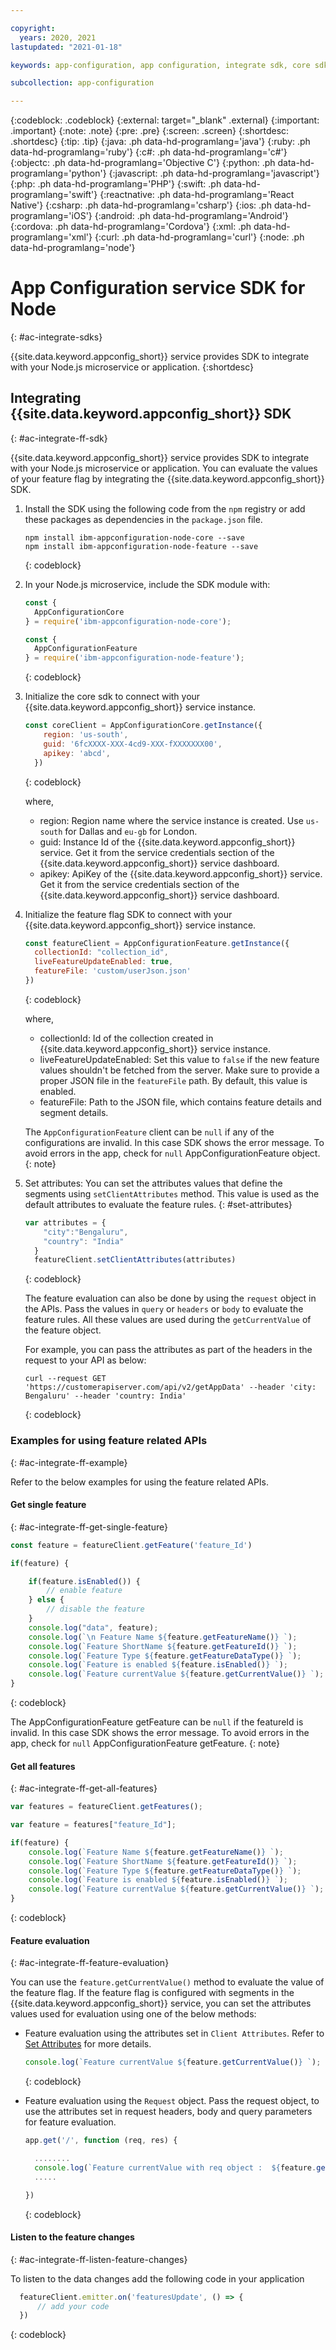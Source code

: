 ```yaml
---

copyright:
  years: 2020, 2021
lastupdated: "2021-01-18"

keywords: app-configuration, app configuration, integrate sdk, core sdk, node sdk, npm

subcollection: app-configuration

---
```


{:codeblock: .codeblock}
{:external: target="_blank" .external}
{:important: .important}
{:note: .note}
{:pre: .pre}
{:screen: .screen}
{:shortdesc: .shortdesc}
{:tip: .tip}
{:java: .ph data-hd-programlang='java'}
{:ruby: .ph data-hd-programlang='ruby'}
{:c#: .ph data-hd-programlang='c#'}
{:objectc: .ph data-hd-programlang='Objective C'}
{:python: .ph data-hd-programlang='python'}
{:javascript: .ph data-hd-programlang='javascript'}
{:php: .ph data-hd-programlang='PHP'}
{:swift: .ph data-hd-programlang='swift'}
{:reactnative: .ph data-hd-programlang='React Native'}
{:csharp: .ph data-hd-programlang='csharp'}
{:ios: .ph data-hd-programlang='iOS'}
{:android: .ph data-hd-programlang='Android'}
{:cordova: .ph data-hd-programlang='Cordova'}
{:xml: .ph data-hd-programlang='xml'}
{:curl: .ph data-hd-programlang='curl'}
{:node: .ph data-hd-programlang='node'}

# App Configuration service SDK for Node
{: #ac-integrate-sdks}

{{site.data.keyword.appconfig_short}} service provides SDK to integrate with your Node.js microservice or application. 
{:shortdesc}

## Integrating {{site.data.keyword.appconfig_short}} SDK
{: #ac-integrate-ff-sdk}

{{site.data.keyword.appconfig_short}} service provides SDK to integrate with your Node.js microservice or application. You can evaluate the values of your feature flag by integrating the {{site.data.keyword.appconfig_short}} SDK. 

1. Install the SDK using the following code from the `npm` registry or add these packages as dependencies in the `package.json` file.

   ```
   npm install ibm-appconfiguration-node-core --save
   npm install ibm-appconfiguration-node-feature --save
   ```
   {: codeblock}

1. In your Node.js microservice, include the SDK module with: 

   ```javascript
   const {
     AppConfigurationCore
   } = require('ibm-appconfiguration-node-core');
   
   const {
     AppConfigurationFeature
   } = require('ibm-appconfiguration-node-feature');
   ```
   {: codeblock}

1. Initialize the core sdk to connect with your {{site.data.keyword.appconfig_short}} service instance.

   ```javascript
   const coreClient = AppConfigurationCore.getInstance({
       region: 'us-south',
       guid: '6fcXXXX-XXX-4cd9-XXX-fXXXXXXX00',
       apikey: 'abcd',
     })
   ```
   {: codeblock}

   where,
   - region: Region name where the service instance is created. Use `us-south` for Dallas and `eu-gb` for London.
   - guid: Instance Id of the {{site.data.keyword.appconfig_short}} service. Get it from the service credentials section of the {{site.data.keyword.appconfig_short}} service dashboard.
   - apikey: ApiKey of the {{site.data.keyword.appconfig_short}} service. Get it from the service credentials section of the {{site.data.keyword.appconfig_short}} service dashboard.

1. Initialize the feature flag SDK to connect with your {{site.data.keyword.appconfig_short}} service instance.

   ```javascript
   const featureClient = AppConfigurationFeature.getInstance({
     collectionId: "collection_id",
     liveFeatureUpdateEnabled: true,
     featureFile: 'custom/userJson.json'
   })
   ```
   {: codeblock}

   where,
   - collectionId: Id of the collection created in {{site.data.keyword.appconfig_short}} service instance.
   - liveFeatureUpdateEnabled: Set this value to `false` if the new feature values shouldn't be fetched from the server. Make sure to provide a proper JSON file in the `featureFile` path. By default, this value is enabled.
   - featureFile: Path to the JSON file, which contains feature details and segment details.

   The `AppConfigurationFeature` client can be `null` if any of the configurations are invalid. In this case SDK shows the error message. To avoid errors in the app, check for `null` AppConfigurationFeature object.
   {: note}

1. Set attributes: You can set the attributes values that define the segments using `setClientAttributes` method. This value is used as the default attributes to evaluate the feature rules. 
{: #set-attributes}

   ```javascript
   var attributes = {
       "city":"Bengaluru",
       "country": "India"
     }
     featureClient.setClientAttributes(attributes)   
   ```
   {: codeblock}

   The feature evaluation can also be done by using the `request` object in the APIs. Pass the values in `query` or `headers` or `body` to evaluate the feature rules. All these values are used during the `getCurrentValue` of the feature object.

   For example, you can pass the attributes as part of the headers in the request to your API as below:

   ```
   curl --request GET 'https://customerapiserver.com/api/v2/getAppData' --header 'city: Bengaluru' --header 'country: India'
   ```
   {: codeblock}

### Examples for using feature related APIs
{: #ac-integrate-ff-example}

Refer to the below examples for using the feature related APIs.

#### Get single feature
{: #ac-integrate-ff-get-single-feature}

```javascript
const feature = featureClient.getFeature('feature_Id')

if(feature) {

    if(feature.isEnabled()) {
        // enable feature
    } else {
        // disable the feature
    }
    console.log("data", feature);
    console.log(`\n Feature Name ${feature.getFeatureName()} `);
    console.log(`Feature ShortName ${feature.getFeatureId()} `);
    console.log(`Feature Type ${feature.getFeatureDataType()} `);
    console.log(`Feature is enabled ${feature.isEnabled()} `);
    console.log(`Feature currentValue ${feature.getCurrentValue()} `);
}
```
{: codeblock}

The AppConfigurationFeature getFeature can be `null` if the featureId is invalid. In this case SDK shows the error message. To avoid errors in the app, check for `null` AppConfigurationFeature getFeature.
{: note}

#### Get all features
{: #ac-integrate-ff-get-all-features}

```javascript
var features = featureClient.getFeatures();

var feature = features["feature_Id"];

if(feature) {
    console.log(`Feature Name ${feature.getFeatureName()} `);
    console.log(`Feature ShortName ${feature.getFeatureId()} `);
    console.log(`Feature Type ${feature.getFeatureDataType()} `);
    console.log(`Feature is enabled ${feature.isEnabled()} `);
    console.log(`Feature currentValue ${feature.getCurrentValue()} `);
}
```
{: codeblock}

#### Feature evaluation
{: #ac-integrate-ff-feature-evaluation}

You can use the `feature.getCurrentValue()` method to evaluate the value of the feature flag. If the feature flag is configured with segments in the {{site.data.keyword.appconfig_short}} service, you can set the attributes values used for evaluation using one of the below methods:

- Feature evaluation using the attributes set in `Client Attributes`. Refer to [Set Attributes](#set-attributes) for more details. 

   ```javascript
   console.log(`Feature currentValue ${feature.getCurrentValue()} `);
   ```
   {: codeblock}

- Feature evaluation using the `Request` object. Pass the request object, to use the attributes set in request headers, body and query parameters for feature evaluation.

   ```javascript
   app.get('/', function (req, res) {

     ........
     console.log(`Feature currentValue with req object :  ${feature.getCurrentValue(req)}`)
     .....

   })
   ```
   {: codeblock}

#### Listen to the feature changes
{: #ac-integrate-ff-listen-feature-changes}

To listen to the data changes add the following code in your application

```javascript
  featureClient.emitter.on('featuresUpdate', () => {
      // add your code
  })
```
{: codeblock}

